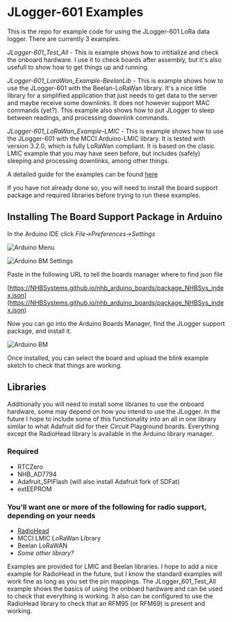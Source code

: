 # JLogger-601 Examples
This is the repo for example code for using the JLogger-601 LoRa data logger. There are currently 3 examples. 

*JLogger-601_Test_All* - This is example shows how to intitialize and check the onboard hardware. I use it to check boards after assembly, but it's also usefull to show how to get things up and running.  

*JLogger-601_LoraWan_Example-BeelanLib* - This is example shows how to use the JLogger-601 with the Beelan-LoRaWan library. It's a nice little library for a simplified application that just needs to get data to the server and maybe receive some downlinks. It does not however support MAC commands (yet?). This example also shows how to put JLogger to sleep between readings, and processing downlink commands.

*JLogger-601_LoRaWan_Example-LMIC* - This is example shows how to use the JLogger-601 with the MCCI Arduino-LMIC library. It is tested with version 3.2.0, which is fully LoRaWan compliant. It is based on the clasic LMIC example that you may have seen before, but includes (safely) sleeping and processing downlinks, among other things.

A detailed guide for the examples can be found [here](https://nhbsystems.com/jlogger-601-getting-started/#Example_Sketches)  

If you have not already done so, you will need to install the board support package and required libraries before trying to run these examples.

## Installing The Board Support Package in Arduino
In the Arduino IDE click *File->Preferences->Settings*

![Arduino Menu](/assets/Arduino_Settings_Menu.png)  

![Arduino BM Settings](/assets/Arduino_Settings_BM_URL_All.png)

Paste in the following URL to tell the boards manager where to find json file  

[https://NHBSystems.github.io/nhb_arduino_boards/package_NHBSys_index.json](https://NHBSystems.github.io/nhb_arduino_boards/package_NHBSys_index.json)  

Now you can go into the Arduino Boards Manager, find the JLogger support package, and install it.  

![Arduino BM](/assets/Arduino_BM.png)  
   
Once installed, you can select the board and upload the blink example sketch to check that things are working.  

## Libraries
Additionally you will need to install some libraries to use the onboard hardware, some may depend on how you intend to use the JLogger. In the future I hope to include some of this functionality into an all in one library similar to what Adafruit did for their Circuit Playground boards. Everything except the RadioHead library is available in the Arduino library manager.

### Required
- RTCZero  
- NHB_AD7794
- Adafruit_SPIFlash (will also install Adafruit fork of SDFat)
- extEEPROM

### You'll want one or more of the following for radio support, depending on your needs  

- [RadioHead](https://www.airspayce.com/mikem/arduino/RadioHead/)
- MCCI LMIC LoRaWan Library
- Beelan LoRaWAN 
- *Some other library?* 

Examples are provided for LMIC and Beelan libraries. I hope to add a nice 
example for RadioHead in the future, but I know the standard examples will
work fine as long as you set the pin mappings. The JLogger_601_Test_All example shows the basics of using the onboard hardware and can be used to check that everything is working. It also can be configured to use the RadioHead library to check that an RFM95 (or RFM69) is present and working.
